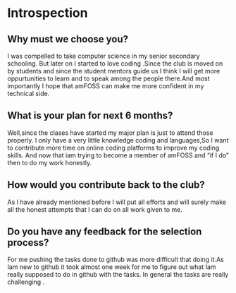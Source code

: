 # Introspection

## Why must we choose you?

I was compelled to take computer science in my senior secondary schooling. But later on I started to love coding .Since the club is moved on by students and since the student mentors guide us I think I will get more oppurtunities to learn and to speak among the people there.And most importantly I hope that amFOSS can make me more confident in my technical side. 

## What is your plan for next 6 months?

Well,since the clases have started my major plan is just to attend those properly. I only  have a very little knowledge coding and languages,So I want to contribute more time on online coding platforms to improve my coding skills. And now that iam trying to become a member of amFOSS and “if I do” then to do my work honestly.

## How would you contribute back to the club?

As I have already mentioned  before I will put all efforts and will surely make all the honest attempts that I can do on all work given to me.

## Do you have any feedback for the selection process?

For me pushing the tasks done to github was more difficult that doing it.As Iam new to github it took  almost one week for me  to figure out what Iam really supposed to do in github with the tasks. In general the tasks are really challenging . 

